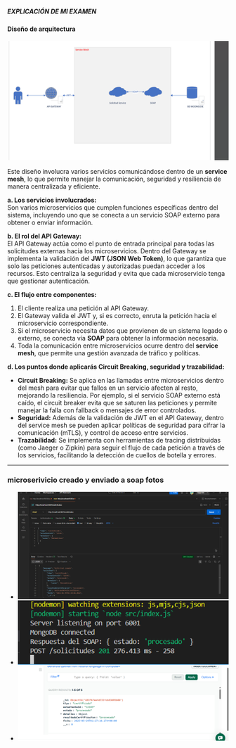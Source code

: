 ##### EXPLICACIÓN DE MI EXAMEN 

#### Diseño de arquitectura 

![arquitectura](/imagenes/Captura%20de%20pantalla%202025-05-28%20212226.png)

Este diseño involucra varios servicios comunicándose dentro de un **service mesh**, lo que permite manejar la comunicación, seguridad y resiliencia de manera centralizada y eficiente.

**a. Los servicios involucrados:**  
Son varios microservicios que cumplen funciones específicas dentro del sistema, incluyendo uno que se conecta a un servicio SOAP externo para obtener o enviar información.  

**b. El rol del API Gateway:**  
El API Gateway actúa como el punto de entrada principal para todas las solicitudes externas hacia los microservicios. Dentro del Gateway se implementa la validación del **JWT (JSON Web Token)**, lo que garantiza que solo las peticiones autenticadas y autorizadas puedan acceder a los recursos. Esto centraliza la seguridad y evita que cada microservicio tenga que gestionar autenticación.  

**c. El flujo entre componentes:**  
1. El cliente realiza una petición al API Gateway.  
2. El Gateway valida el JWT y, si es correcto, enruta la petición hacia el microservicio correspondiente.  
3. Si el microservicio necesita datos que provienen de un sistema legado o externo, se conecta vía **SOAP** para obtener la información necesaria.  
4. Toda la comunicación entre microservicios ocurre dentro del **service mesh**, que permite una gestión avanzada de tráfico y políticas.  

**d. Los puntos donde aplicarás Circuit Breaking, seguridad y trazabilidad:**  
- **Circuit Breaking:** Se aplica en las llamadas entre microservicios dentro del mesh para evitar que fallos en un servicio afecten al resto, mejorando la resiliencia. Por ejemplo, si el servicio SOAP externo está caído, el circuit breaker evita que se saturen las peticiones y permite manejar la falla con fallback o mensajes de error controlados.  
- **Seguridad:** Además de la validación de JWT en el API Gateway, dentro del service mesh se pueden aplicar políticas de seguridad para cifrar la comunicación (mTLS), y control de acceso entre servicios.  
- **Trazabilidad:** Se implementa con herramientas de tracing distribuidas (como Jaeger o Zipkin) para seguir el flujo de cada petición a través de los servicios, facilitando la detección de cuellos de botella y errores.  

---

### microserivicio creado y enviado a soap fotos 


- ![respuesta post](/imagenes/postamn%20pruebas.png)
- ![SOAP](/imagenes/conexion%20del%20soap.png)
- ![BD](/imagenes/subida%20del%20post%20base.png)
